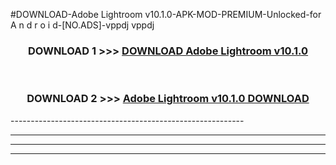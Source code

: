 #DOWNLOAD-Adobe Lightroom v10.1.0-APK-MOD-PREMIUM-Unlocked-for A n d r o i d-[NO.ADS]-vppdj vppdj 



<div align="center">

<h3>DOWNLOAD 1 >>> <a href="https://getmod2.web.app/?judul=Adobe Lightroom v10.1.0">DOWNLOAD Adobe Lightroom v10.1.0</a></h3><br>

<h3>DOWNLOAD 2 >>> <a href="https://getmod2.web.app/?judul=Adobe Lightroom v10.1.0">Adobe Lightroom v10.1.0 DOWNLOAD </a></h3>

</div>
----------------------------------------------------------

----------------------------------------------------------

----------------------------------------------------------

----------------------------------------------------------



